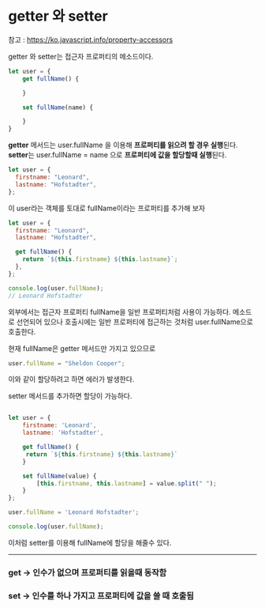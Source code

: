 # getter 와 setter

참고 : <https://ko.javascript.info/property-accessors>

getter 와 setter는 접근자 프로퍼티의 메소드이다.

```js
let user = {
    get fullName() {

    }

    set fullName(name) {

    }
}
```

**getter** 메서드는 user.fullName 을 이용해 **프로퍼티를 읽으려 할 경우 실행**된다. **setter**는 user.fullName = name 으로 **프로퍼티에 값을 할당할때 실행**된다.

```js
let user = {
  firstname: "Leonard",
  lastname: "Hofstadter",
};
```

이 user라는 객체를 토대로 fullName이라는 프로퍼티를 추가해 보자

```js
let user = {
  firstname: "Leonard",
  lastname: "Hofstadter",

  get fullName() {
    return `${this.firstname} ${this.lastname}`;
  },
};

console.log(user.fullName);
// Leonard Hofstadter
```

외부에서는 접근자 프로퍼티 fullName을 일반 프로퍼티처럼 사용이 가능하다.
메소드로 선언되어 있으나 호출시에는 일반 프로퍼티에 접근하는 것처럼 user.fullName으로 호출한다.

현재 fullName은 getter 메서드만 가지고 있으므로

```js
user.fullName = "Sheldon Cooper";
```

이와 같이 할당하려고 하면 에러가 발생한다.

setter 메서드를 추가하면 할당이 가능하다.

```js

let user = {
    firstname: 'Leonard',
    lastname: 'Hofstadter',

    get fullName() {
     return `${this.firstname} ${this.lastname}`
    }

    set fullName(value) {
        [this.firstname, this.lastname] = value.split(" ");
    }
};

user.fullName = 'Leonard Hofstadter';

console.log(user.fullName);

```

이처럼 setter를 이용해 fullName에 할당을 해줄수 있다.

---

### **get** -> 인수가 없으며 프로퍼티를 읽을때 동작함

### **set** -> 인수를 하나 가지고 프로퍼티에 값을 쓸 때 호출됨
